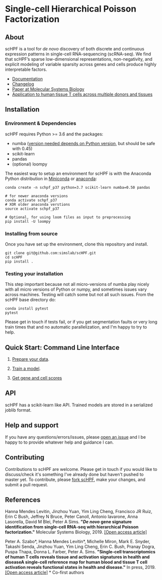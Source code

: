# Single-cell Hierarchical Poisson Factorization

## About
scHPF is a tool for _de novo_ discovery of both discrete and continuous expression patterns in single-cell RNA\-sequencing (scRNA-seq). We find that scHPF’s sparse low-dimensional representations, non-negativity, and explicit modeling of variable sparsity across genes and cells produce highly interpretable factors.

- [Documentation](https://schpf.readthedocs.io/en/latest/)
- [Changelog](https://schpf.readthedocs.io/en/latest/changelog.html)
- [Paper at Molecular Systems Biology](https://doi.org/10.15252/msb.20188557)
- [Application to human tissue T cells across multiple donors and tissues](https://doi.org/10.1038/s41467-019-12464-3) 

##  Installation
### Environment & Dependencies
scHPF requires Python >= 3.6 and the packages:
- numba ([version needed depends on Python version](https://schpf.readthedocs.io/en/latest/install.html#numba-compatibility), but should be safe with 0.45)
- scikit-learn
- pandas
- (optional) loompy

The easiest way to setup an environment for scHPF is with the Anaconda
Python distribution in [Miniconda](https://conda.io/miniconda.html) or
[anaconda](https://www.continuum.io/downloads):

```
conda create -n schpf_p37 python=3.7 scikit-learn numba=0.50 pandas

# for newer anaconda versions
conda activate schpf_p37
# XOR older anaconda verstions
source activate schpf_p37

# Optional, for using loom files as input to preprocessing
pip install -U loompy
```

### Installing from source
Once you have set up the environment, clone this repository and install.
```
git clone git@github.com:simslab/scHPF.git
cd scHPF
pip install .
```

### Testing your installation
This step important because not all micro-versions of numba play nicely with
all micro versions of Python or numpy, and sometimes issues vary across
machines. Testing will catch some but not all such issues.  From the scHPF base
directory do:
```
conda install pytest
pytest
```
Please get in touch if tests fail, or if you get segmentation faults or very
long train times that and no automatic parallelization, and I'm happy to try to
help. 

## Quick Start: Command Line Interface

1. [Prepare your data](https://schpf.readthedocs.io/en/latest/prep-cli.html). 

2. [Train a model](https://schpf.readthedocs.io/en/latest/train-cli.html).

3. [Get gene and cell scores](https://schpf.readthedocs.io/en/latest/score-cli.html)


## API
scHPF has a scikit-learn like API. Trained models are stored in a serialized
joblib format.


## Help and support
If you have any questions/errors/issues, please [open an issue](https://github.com/simslab/scHPF/issues/new) 
and I be happy to to provide whatever help and guidance I can.


## Contributing
Contributions to scHPF are welcome. Please get in touch if you would like to
discuss/check it's something I've already done but haven't pushed to master yet.
To contribute, please [fork
scHPF](https://github.com/simslab/scHPF/issues#fork-destination-box), make your
changes, and submit a pull request.

##  References
Hanna Mendes Levitin, Jinzhou Yuan, Yim Ling Cheng, Francisco JR Ruiz, Erin C Bush, 
Jeffrey N Bruce, Peter Canoll, Antonio Iavarone, Anna Lasorella, David M Blei, Peter A Sims.
__"*De novo* gene signature identification from single‐cell RNA‐seq with hierarchical Poisson 
factorization."__ Molecular Systems Biology, 2019. [[Open access article]](http://msb.embopress.org/content/15/2/e8557.full.pdf)

Peter A. Szabo\*, Hanna Mendes Levitin\*, Michelle Miron, Mark E. Snyder,
Takashi Senda, Jinzhou Yuan, Yim Ling Cheng, Erin C. Bush, Pranay Dogra, Puspa
Thapa, Donna L. Farber, Peter A. Sims. __"Single-cell transcriptomics of human
T cells reveals tissue and activation signatures in health and diseaseA
single-cell reference map for human blood and tissue T cell activation reveals
functional states in health and disease."__ In press, 2019. 
[[Open access article]](https://doi.org/10.1038/s41467-019-12464-3)
\* Co-first authors

